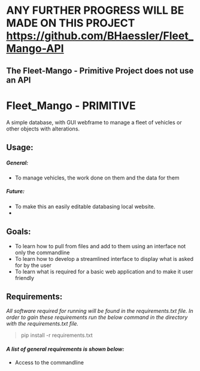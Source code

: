 # ANY FURTHER PROGRESS WILL BE MADE ON THIS PROJECT https://github.com/BHaessler/Fleet_Mango-API
## The Fleet-Mango - Primitive Project does not use an API
# Fleet_Mango - PRIMITIVE
A simple database, with GUI webframe to manage a fleet of vehicles or other objects with alterations. 

## Usage: 
##### General: 
- To manage vehicles, the work done on them and the data for them
##### Future:
- To make this an easily editable databasing local website.
- 
## Goals: 
- To learn how to pull from files and add to them using an interface not only the commandline
- To learn how to develop a streamlined interface to display what is asked for by the user
- To learn what is required for a basic web application and to make it user friendly

## Requirements:
*All software required for running will be found in the requirements.txt file. In order to gain these requirements run the below command in the directory with the requirements.txt file.* 
> pip install -r requirements.txt
>

#### _A list of general requirements is shown below:_
- Access to the commandline

#
